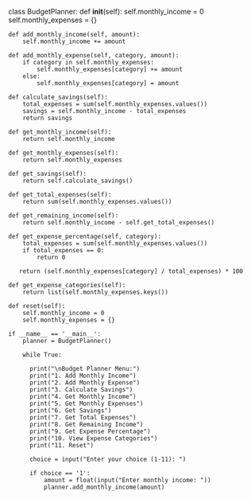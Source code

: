 class BudgetPlanner:
    def __init__(self):
        self.monthly_income = 0
        self.monthly_expenses = {}

    def add_monthly_income(self, amount):
        self.monthly_income += amount

    def add_monthly_expense(self, category, amount):
        if category in self.monthly_expenses:
            self.monthly_expenses[category] += amount
        else:
            self.monthly_expenses[category] = amount

    def calculate_savings(self):
        total_expenses = sum(self.monthly_expenses.values())
        savings = self.monthly_income - total_expenses
        return savings

    def get_monthly_income(self):
        return self.monthly_income

    def get_monthly_expenses(self):
        return self.monthly_expenses

    def get_savings(self):
        return self.calculate_savings()

    def get_total_expenses(self):
        return sum(self.monthly_expenses.values())

    def get_remaining_income(self):
        return self.monthly_income - self.get_total_expenses()

    def get_expense_percentage(self, category):
        total_expenses = sum(self.monthly_expenses.values())
        if total_expenses == 0:
            return 0

       return (self.monthly_expenses[category] / total_expenses) * 100

    def get_expense_categories(self):
        return list(self.monthly_expenses.keys())

    def reset(self):
        self.monthly_income = 0
        self.monthly_expenses = {}

    if __name__ == '__main__':
        planner = BudgetPlanner()

        while True:

          print("\nBudget Planner Menu:")
          print("1. Add Monthly Income")
          print("2. Add Monthly Expense")
          print("3. Calculate Savings")
          print("4. Get Monthly Income")
          print("5. Get Monthly Expenses")
          print("6. Get Savings")
          print("7. Get Total Expenses")
          print("8. Get Remaining Income")
          print("9. Get Expense Percentage")
          print("10. View Expense Categories")
          print("11. Reset")

          choice = input("Enter your choice (1-11): ")

          if choice == '1':
              amount = float(input("Enter monthly income: "))
              planner.add_monthly_income(amount)
